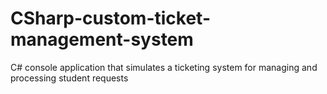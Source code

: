 # CSharp-custom-ticket-management-system
C# console application that simulates a ticketing system for managing and processing student requests
